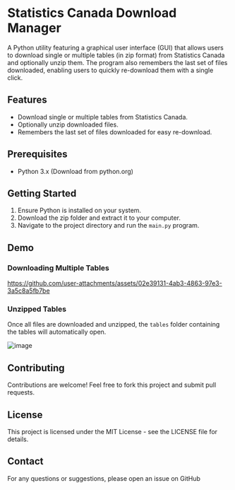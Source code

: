 # Statistics Canada Download Manager

A Python utility featuring a graphical user interface (GUI) that allows users to download single or multiple tables (in zip format) from Statistics Canada and optionally unzip them. The program also remembers the last set of files downloaded, enabling users to quickly re-download them with a single click.

## Features

- Download single or multiple tables from Statistics Canada.
- Optionally unzip downloaded files.
- Remembers the last set of files downloaded for easy re-download.

## Prerequisites

- Python 3.x (Download from python.org)

## Getting Started

1. Ensure Python is installed on your system.
2. Download the zip folder and extract it to your computer.
3. Navigate to the project directory and run the `main.py` program.

## Demo
### Downloading Multiple Tables

https://github.com/user-attachments/assets/02e39131-4ab3-4863-97e3-3a5c8a5fb7be

### Unzipped Tables
Once all files are downloaded and unzipped, the `tables` folder containing the tables will automatically open.

![image](https://github.com/user-attachments/assets/456a1f67-a388-410d-ac83-a91a69d62931)

## Contributing
Contributions are welcome! Feel free to fork this project and submit pull requests.

## License
This project is licensed under the MIT License - see the LICENSE file for details.

## Contact
For any questions or suggestions, please open an issue on GitHub

